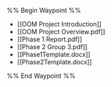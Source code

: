 %% Begin Waypoint %%
- [[OOM Project Introduction]]
- [[OOM Project Overview.pdf]]
- [[Phase 1 Report.pdf]]
- [[Phase 2 Group 3.pdf]]
- [[Phase1Template.docx]]
- [[Phase2Template.docx]]

%% End Waypoint %%